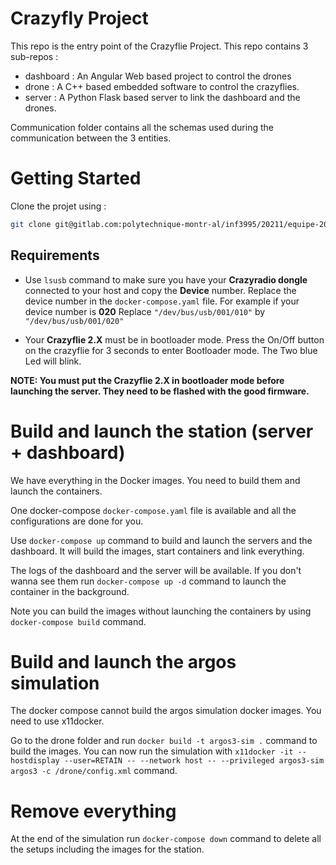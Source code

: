 # Crazyfly Project

This repo is the entry point of the Crazyflie Project. This repo contains 3 sub-repos :
* dashboard : An Angular Web based project to control the drones
* drone : A C++ based embedded software to control the crazyflies. 
* server : A Python Flask based server to link the dashboard and the drones.

Communication folder contains all the schemas used during the communication between the 3 entities.

# Getting Started

Clone the projet using :

```bash
git clone git@gitlab.com:polytechnique-montr-al/inf3995/20211/equipe-203/crazyflie-project.git --recurse
```


## Requirements

* Use `lsusb` command to make sure you have your **Crazyradio dongle** connected to your host and copy the **Device** number.
  Replace the device number in the `docker-compose.yaml` file.
  For example if your device number is **020**
  Replace `"/dev/bus/usb/001/010"` by `"/dev/bus/usb/001/020"`

* Your **Crazyflie 2.X** must be in bootloader mode.
  Press the On/Off button on the crazyflie for 3 seconds to enter Bootloader mode. The Two blue Led will blink.

**NOTE: You must put the **Crazyflie 2.X** in bootloader mode before launching the server. They need to be flashed with the good firmware.**

# Build and launch the station (server + dashboard)

We have everything in the Docker images. You need to build them and launch the containers.

One docker-compose `docker-compose.yaml` file is available and all the configurations are done for you.

Use `docker-compose up` command to build and launch the servers and the dashboard. It will build the images, start containers and link everything.

The logs of the dashboard and the server will be available. If you don't wanna see them run `docker-compose up -d` command to launch the container in the background.

Note you can build the images without launching the containers by using `docker-compose build` command.


# Build and launch the argos simulation

The docker compose cannot build the argos simulation docker images. You need to use x11docker.

Go to the drone folder and run `docker build -t argos3-sim .` command to build the images.
You can now run the simulation with 
`x11docker -it --hostdisplay --user=RETAIN -- --network host -- --privileged argos3-sim argos3 -c /drone/config.xml` command.

# Remove everything

At the end of the simulation run `docker-compose down` command to delete all the setups including the images for the station.



